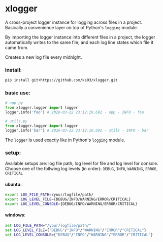 # xlogger

A cross-project logger instance for logging across files in a project. Basically a convenience layer on top of Python's `logging` module. 

By importing the logger instance into different files in a project, the logger automatically writes to the same file, and each log line states which file it came from.

Creates a new log file every midnight.

### install:
```bash
pip install git+https://github.com/ks93/xlogger.git
```

### basic use:
```python
# app.py
from xlogger.logger import logger
logger.info('foo') # 2020-03-22 23:12:19,692 - app - INFO - foo
```

```python
# utils.py
from xlogger.logger import logger
logger.info('bar') # 2020-03-22 23:12:19,692 - utils - INFO - bar
```

The `logger` is used exactly like in Python's [`logging`](https://docs.python.org/3.7/library/logging.html) module.

### setup:
Available setups are: log file path, log level for file and log level for console.
Choose one of the follwing log levels (in order): `DEBUG`, `INFO`, `WARNING`, `ERROR`, `CRITICAL`

#### ubuntu:
```bash
export LOG_FILE_PATH=/your/logfile/path/
export LOG_LEVEL_FILE={DEBUG/INFO/WARNING/ERROR/CRITICAL}
export LOG_LEVEL_CONSOLE={DEBUG/INFO/WARNING/ERROR/CRITICAL}
```

#### windows:
```cmd
set LOG_FILE_PATH="/your/logfile/path/"
set LOG_LEVEL_FILE={"DEBUG"/"INFO"/"WARNING"/"ERROR"/"CRITICAL"}
set LOG_LEVEL_CONSOLE={"DEBUG"/"INFO"/"WARNING"/"ERROR"/"CRITICAL"}
```
